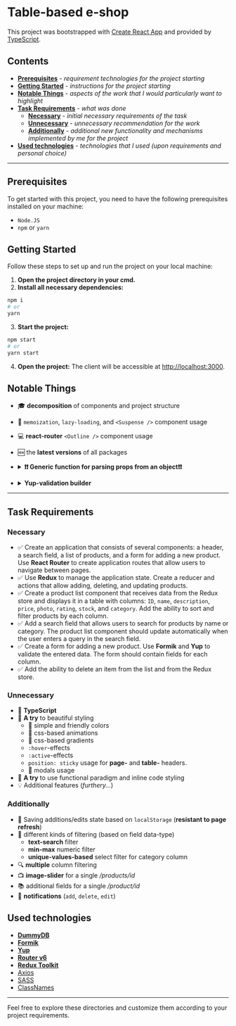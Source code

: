 # Table-based e-shop

This project was bootstrapped with [Create React App](https://github.com/facebook/create-react-app) and provided by [TypeScript](https://github.com/microsoft/TypeScript).

## Contents

- [**Prerequisites**](#prerequisites) - _requirement technologies for the project starting_
- [**Getting Started**](#getting-started) - _instructions for the project starting_
- [**Notable Things**](#notable-things) - _aspects of the work that I would particularly want to highlight_
- [**Task Requirements**](#task-requirements) - _what was done_
  - [**Necessary**](#necessary) - _initial necessary requirements of the task_
  - [**Unnecessary**](#unnecessary) - _unnecessary recommendation for the work_
  - [**Additionally**](#additionally) - _additional new functionality and mechanisms implemented by me for the project_
- [**Used technologies**](#used-technologies) - _technologies that I used (upon requirements and personal choice)_

----

## Prerequisites

To get started with this project, you need to have the following prerequisites installed on your machine:

- `Node.JS`
- `npm` or `yarn`

## Getting Started

Follow these steps to set up and run the project on your local machine:

1. **Open the project directory in your cmd.**
2. **Install all necessary dependencies:**

```bash
npm i
# or
yarn
```

3. **Start the project:**

```bash
npm start
# or
yarn start
```

4. **Open the project:**
The client will be accessible at <http://localhost:3000>.

## Notable Things

- :mortar_board: **decomposition** of components and project structure
- :memo: `memoization`, `lazy-loading`, and `<Suspense />` component usage
- :computer: **react-router** `<Outline />` component usage
- :new: the **latest versions** of all packages
- <details>
    <summary><b>&#10071;&#10071; Generic function for parsing props from an object&#10071;&#10071;</b></summary>

  - [Function](https://github.com/danflorko/test-table/blob/24631698bfe6007cb801db1bd0d5cd40ec89cf8f/src/controller/utils/helpers/index.ts#L16):

    ```typescript
        export const parseProps = <T extends object, C = PropType<T>>(
            items: T[],
            props: (keyof T)[]
        ) => items.reduce(
                (acc: TransposedValues<T, C>, item: T) => ({
                    ...acc,
                    ...props.reduce(
                        (props, prop) => ({
                            ...props,
                            [prop]: [...(props[prop] as C[]), item[prop]],
                        }),
                        acc
                    ),
                }),
                Object.fromEntries(
                    props.map((prop) => [prop, [] as C[]])
                ) as TransposedValues<T, C>
            );
    ```

  - [Additional types](https://github.com/danflorko/test-table/blob/24631698bfe6007cb801db1bd0d5cd40ec89cf8f/src/controller/types/index.ts#L3):

    ```typescript
        export type PropType<T extends object> = T[keyof T];

        export type TransposedValues<T extends object, C = PropType<T>> = {
            [key in keyof T]?: C[];
        };
    ```

  - [Usage example](https://github.com/danflorko/test-table/blob/24631698bfe6007cb801db1bd0d5cd40ec89cf8f/src/view/components/ProductsTable/index.tsx#L53):

    ```typescript
        useEffect(() => {
            const {
                price = [],
                stock = [],
                rating = [],
            } = parseProps<IProduct, number>(products, ['price', 'stock', 'rating']);

            setMarginProductsValues({
                minPrice: Math.min(...price),
                maxPrice: Math.max(...price),
                minStock: Math.min(...stock),
                maxStock: Math.max(...stock),
                minRating: Math.min(...rating),
                maxRating: Math.max(...rating),
            });
        }, [products]);
    ```

</details>

- <details>
    <summary><b>Yup-validation builder</b></summary>

  - [Function](https://github.com/danflorko/test-table/blob/24631698bfe6007cb801db1bd0d5cd40ec89cf8f/src/controller/utils/helpers/index.ts#L55):

    ```typescript
        export const validationSchema = Yup.object().shape({
            title: Yup.string().required('Name is required'),
            description: Yup.string(),
            price: Yup.number()
                .positive('Price should be positive number')
                .typeError('Must be a number')
                .required('Price is required'),
            thumbnail: Yup.string().matches(
                /((https?):\/\/)?(www.)?[a-z0-9]+(\.[a-z]{2,}){1,3}(#?\/?[a-zA-Z0-9#]+)*\/?(\?[a-zA-Z0-9-_]+=[a-zA-Z0-9-%]+&?)?$/,
                'Enter valid URL for photo!'
            ),
            rating: Yup.number()
                .positive()
                .min(0, 'Min rating 0')
                .max(5, 'Max rating 5')
                .typeError('Must be a number')
                .required('Rating is required'),
            stock: Yup.number()
                .positive('Must be a positive number')
                .integer('Must be an integer number')
                .required('Stock is required'),
            category: Yup.string().required('Category is required'),
        });
    ```

  - [Usage example](https://github.com/danflorko/test-table/blob/24631698bfe6007cb801db1bd0d5cd40ec89cf8f/src/view/components/AddModal/index.tsx#L32):

    ```typescript
        const formik = useFormik({
            initialValues: savedLocalStorageValues,
            validationSchema,
            onSubmit: (values, { resetForm }) => {
                dispatch(
                    addProduct({
                        ...values,
                        price: +values.price,
                        rating: +values.rating,
                        stock: +values.stock,
                    })
                );
                resetForm();
                localStorage.removeItem('ProductAdd');
            },
        });
    ```

</details>

----

## Task Requirements

### Necessary

- :white_check_mark: Create an application that consists of several components: a header, a search field, a list of products, and a form for adding a new product. Use **React Router** to create application routes that allow users to navigate between pages.
- :white_check_mark: Use **Redux** to manage the application state. Create a reducer and actions that allow adding, deleting, and updating products.
- :white_check_mark: Create a product list component that receives data from the Redux store and displays it in a table with columns: `ID`, `name`, `description`, `price`, `photo`, `rating`, `stock`, and `category`. Add the ability to sort and filter products by each column.
- :white_check_mark: Add a search field that allows users to search for products by name or category. The product list component should update automatically when the user enters a query in the search field.
- :white_check_mark: Create a form for adding a new product. Use **Formik** and **Yup** to validate the entered data. The form should contain fields for each column.
- :white_check_mark: Add the ability to delete an item from the list and from the Redux store.

### Unnecessary

- :lock_with_ink_pen: **TypeScript**
- :gem: **A try** to beautiful styling
  - :sunrise: simple and friendly colors
  - :rotating_light: css-based animations
  - :rainbow: css-based gradients
  - `:hover`-effects
  - `:active`-effects
  - `position: sticky` usage for **page-** and **table-** headers.
  - :page_facing_up: modals usage
- :rocket: **A try** to use functional paradigm and inline code styling
- :bulb: Additional features (_furthery..._)

### Additionally

- :pushpin: Saving additions/edits state based on `localStorage` (**resistant to page refresh**)
- :pencil: different kinds of filtering (based on field data-type)
  - **text-search** filter
  - **min-max** numeric filter
  - **unique-values-based** select filter for category column
- :mag: **multiple** column filtering
- :tv: **image-slider** for a single _/products/id_
- :books: additional fields for a single _/product/id_
- :rotating_light: **notifications** (`add`, `delete`, `edit`)

## Used technologies

- [**DummyDB**](https://dummyjson.com)
- [**Formik**](https://formik.org)
- [**Yup**](https://github.com/jquense/yup)
- [**Router v6**](https://reactrouter.com/en/main)
- [**Redux Toolkit**](https://redux-toolkit.js.org)
- [Axios](https://github.com/axios/axios)
- [SASS](https://github.com/sass/sass)
- [ClassNames](https://github.com/JedWatson/classnames)

----
Feel free to explore these directories and customize them according to your project requirements.
